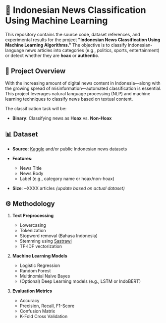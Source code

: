 # 📰 Indonesian News Classification Using Machine Learning

This repository contains the source code, dataset references, and experimental results for the project **"Indonesian News Classification Using Machine Learning Algorithms."** The objective is to classify Indonesian-language news articles into categories (e.g., politics, sports, entertainment) or detect whether they are **hoax** or **authentic**.

## 📌 Project Overview

With the increasing amount of digital news content in Indonesia—along with the growing spread of misinformation—automated classification is essential. This project leverages natural language processing (NLP) and machine learning techniques to classify news based on textual content.

The classification task will be:
- **Binary**: Classifying news as **Hoax** vs. **Non-Hoax**

## 📊 Dataset

- **Source**: [Kaggle](https://www.kaggle.com/) and/or public Indonesian news datasets  

- **Features**:
  - News Title
  - News Body
  - Label (e.g., category name or hoax/non-hoax)

- **Size**: ~XXXX articles *(update based on actual dataset)*

## ⚙️ Methodology

1. **Text Preprocessing**
   - Lowercasing
   - Tokenization
   - Stopword removal (Bahasa Indonesia)
   - Stemming using [Sastrawi](https://github.com/har07/PySastrawi)
   - TF-IDF vectorization

2. **Machine Learning Models**
   - Logistic Regression
   - Random Forest
   - Multinomial Naive Bayes
   - (Optional) Deep Learning models (e.g., LSTM or IndoBERT)

3. **Evaluation Metrics**
   - Accuracy
   - Precision, Recall, F1-Score
   - Confusion Matrix
   - K-Fold Cross Validation
